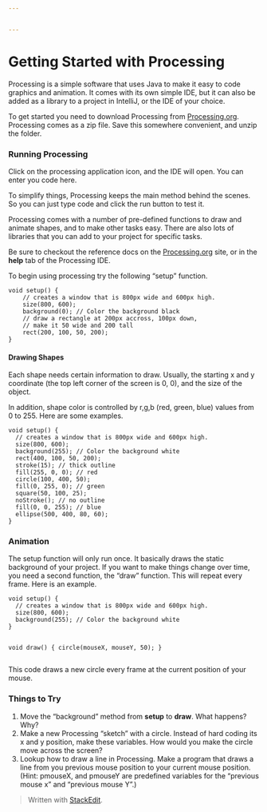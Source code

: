 ```yaml
---


---
```


<h1 id="getting-started-with-processing">Getting Started with Processing</h1>
<p>Processing is a simple software that uses Java to make it easy to code graphics and animation. It comes with its own simple IDE, but it can also be added as a library to a project in IntelliJ, or the IDE of your choice.</p>
<p>To get started you need to download Processing from <a href="https://processing.org/">Processing.org</a>. Processing comes as a zip file. Save this somewhere convenient, and unzip the folder.</p>
<h3 id="running-processing">Running Processing</h3>
<p>Click on the processing application icon, and the IDE will open. You can enter  you code here.</p>
<p>To simplify things, Processing keeps the main method behind the scenes. So you can just type code and click the run button to test it.</p>
<p>Processing comes with a number of pre-defined functions to draw and animate shapes, and to make other tasks easy. There are also lots of libraries that you can add to your project for specific tasks.</p>
<p>Be sure to checkout the reference docs on the <a href="http://Processing.org">Processing.org</a> site, or in the <strong>help</strong> tab of the Processing IDE.</p>
<p>To begin using processing try the following “setup” function.</p>
<pre><code>void setup() {
    // creates a window that is 800px wide and 600px high.
	size(800, 600);
	background(0); // Color the background black
	// draw a rectangle at 200px accross, 100px down, 
	// make it 50 wide and 200 tall
	rect(200, 100, 50, 200);   
}
</code></pre>
<h4 id="drawing-shapes">Drawing Shapes</h4>
<p>Each shape needs certain information to draw. Usually, the starting x and y coordinate (the top left corner of the screen is 0, 0), and the size of the object.</p>
<p>In addition, shape color is controlled by r,g,b (red, green, blue) values from 0 to 255. Here are some examples.</p>
<pre><code>void setup() {
  // creates a window that is 800px wide and 600px high.
  size(800, 600);
  background(255); // Color the background white
  rect(400, 100, 50, 200);
  stroke(15); // thick outline
  fill(255, 0, 0); // red
  circle(100, 400, 50);
  fill(0, 255, 0); // green
  square(50, 100, 25);
  noStroke(); // no outline
  fill(0, 0, 255); // blue
  ellipse(500, 400, 80, 60);
}
</code></pre>
<h3 id="animation">Animation</h3>
<p>The setup function will only run once. It basically draws the static background of your project. If you want to make things change over time, you need a second function, the “draw” function. This will repeat every frame. Here is an example.</p>
<pre><code>void setup() {
  // creates a window that is 800px wide and 600px high.
  size(800, 600);
  background(255); // Color the background white
}

void draw() {
  circle(mouseX, mouseY, 50);
}
</code></pre>
<p>This code draws a new circle every frame at the current position of your mouse.</p>
<h3 id="things-to-try">Things to Try</h3>
<ol>
<li>Move the “background” method from <strong>setup</strong> to <strong>draw</strong>. What happens?  Why?</li>
<li>Make a new Processing “sketch” with a circle. Instead of hard coding its x and y position, make these variables. How would you make the circle move across the screen?</li>
<li>Lookup how to draw a line in Processing. Make a program that draws a line from you previous mouse position to your current mouse position. (Hint: pmouseX, and pmouseY are predefined variables for the “previous mouse x” and “previous mouse Y”.)</li>
</ol>
<blockquote>
<p>Written with <a href="https://stackedit.io/">StackEdit</a>.</p>
</blockquote>

